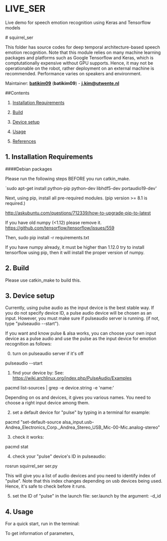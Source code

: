 # LIVE_SER
Live demo for speech emotion recognition using Keras and Tensorflow models

<a id="top"/> 
# squirrel_ser

This folder has source codes for deep temporal architecture-based speech emotion recognition. Note that this module relies on many machine learning packages and platforms such as Google Tensorflow and Keras, which is comptutationally expensive without GPU supports. Hence, it may not be operationable on the robot, rather deployment on an external machine is recommended. Performance varies on speakers and environment.

Maintainer: [**batikim09**](https://github.com/**github-user**/) (**batikim09**) - **j.kim@utwente.nl**

##Contents
1. <a href="#1--installation-requirements">Installation Requirements</a>

2. <a href="#2--build">Build</a>

3. <a href="#3--device">Device setup</a>

4. <a href="#4--usage">Usage</a>

4. <a href="#5--references">References</a>

## 1. Installation Requirements <a id="1--installation-requirements"/>
####Debian packages

Please run the following steps BEFORE you run catkin_make.

`sudo apt-get install python-pip python-dev libhdf5-dev portaudio19-dev'

Next, using pip, install all pre-required modules.
(pip version >= 8.1 is required.)

http://askubuntu.com/questions/712339/how-to-upgrade-pip-to-latest

If you have old numpy (<1.12) please remove it.
https://github.com/tensorflow/tensorflow/issues/559

Then,
sudo pip install -r requirements.txt

If you have numpy already, it must be higher than 1.12.0
try to install tensorflow using pip, then it will install the proper version of numpy.

## 2. Build <a id="2--build"/>

Please use catkin_make to build this.

## 3. Device setup <a id="3--device"/>
Currently, using pulse audio as the input device is the best stable way. If you do not specify device ID, a pulse audio device will be chosen as an input. However, you must make sure if pulseaudio server is running. (if not, type "pulseaudio --start").

If you want and know pulse & alsa works, you can choose your own input device as a pulse audio and use the pulse as the input device for emotion recognition as follows:

0. turn on pulseaudio server if it's off

pulseaudio --start

1. find your device by:
See: https://wiki.archlinux.org/index.php/PulseAudio/Examples

pacmd list-sources | grep -e device.string -e 'name:'

Depending on os and devices, it gives you various names. You need to choose a right input device among them.

2. set a default device for "pulse" by typing in a terminal for example:

pacmd "set-default-source alsa_input.usb-Andrea_Electronics_Corp._Andrea_Stereo_USB_Mic-00-Mic.analog-stereo"

3. check it works:

pacmd stat

4. check your "pulse" device's ID in pulseaudio:

rosrun squirrel_ser ser.py

This will give you a list of audio devices and you need to identify index of "pulse".
Note that this index changes depending on usb devices being used. Hence, it's safe to check before it runs.

5. set the ID of "pulse" in the launch file: ser.launch
by the argument: -d_id 

## 4. Usage <a id="4--usage"/>

For a quick start, run in the terminal:

To get information of parameters, 


<a id="top"/> 
